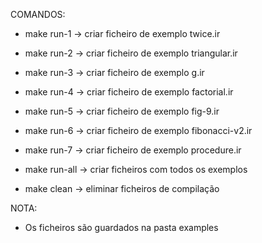 COMANDOS:

- make run-1 -> criar ficheiro de exemplo twice.ir
- make run-2 -> criar ficheiro de exemplo triangular.ir
- make run-3 -> criar ficheiro de exemplo g.ir
- make run-4 -> criar ficheiro de exemplo factorial.ir
- make run-5 -> criar ficheiro de exemplo fig-9.ir
- make run-6 -> criar ficheiro de exemplo fibonacci-v2.ir
- make run-7 -> criar ficheiro de exemplo procedure.ir

- make run-all -> criar ficheiros com todos os exemplos

- make clean -> eliminar ficheiros de compilação


NOTA:

- Os ficheiros são guardados na pasta examples

